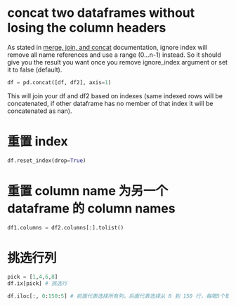 # concat two dataframes without losing the column headers

As stated in [merge, join, and concat](http://pandas.pydata.org/pandas-docs/stable/merging.html#concatenating-with-mixed-ndims) documentation, ignore index will remove all name references and use a range (0...n-1) instead. So it should give you the result you want once you remove ignore_index argument or set it to false (default).

```python
df = pd.concat([df, df2], axis=1)
```

This will join your df and df2 based on indexes (same indexed rows will be concatenated, if other dataframe has no member of that index it will be concatenated as nan).

# 重置 index

```python
df.reset_index(drop=True) 
```

# 重置 column name 为另一个 dataframe 的 column names
```python
df1.columns = df2.columns[:].tolist()
```

# 挑选行列
```python
pick = [1,4,6,8]
df.ix[pick] # 挑选行

df.iloc[:, 0:150:5] # 前面代表选择所有列，后面代表选择从 0 到 150 行，每隔5个取一个
```